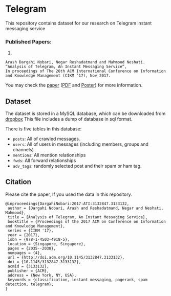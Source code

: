 # Telegram
This repository contains dataset for our research on Telegram instant messaging service

### Published Papers:
1.

	Arash Dargahi Nobari, Negar Reshadatmand and Mahmood Neshati. “Analysis of Telegram, An Instant Messaging Service”,
	In proceedings of The 26th ACM International Conference on Information and Knowledge Management (CIKM ’17), Nov 2017.

You may check the [paper](https://dl.acm.org/citation.cfm?id=3133132) ([PDF](http://facultymembers.sbu.ac.ir/neshati/wp-content/uploads/2017/11/telegram.pdf) and [Poster](http://facultymembers.sbu.ac.ir/neshati/wp-content/uploads/2017/11/poster_CIKM.pdf)) for more information.

## Dataset

The dataset is stored in a MySQL database, which can be downloaded from [dropbox](https://www.dropbox.com/s/szcjfo5k4cxycxz/tg_public.zip) This file includes a dump of database in sql format.

There is five tables in this database:
- `posts`: All of crawled messages.
- `users`: All of users in messages (including members, groups and channels)
- `mentions`: All mention relationships
- `fwds`: All forward relationships
- `adv_tags`: randomly selected post and their spam or ham tag.

## Citation

Please cite the paper, If you used the data in this repository.

```
@inproceedings{DargahiNobari:2017:ATI:3132847.3133132,
 author = {Dargahi Nobari, Arash and Reshadatmand, Negar and Neshati, Mahmood},
 title = {Analysis of Telegram, An Instant Messaging Service},
 booktitle = {Proceedings of the 2017 ACM on Conference on Information and Knowledge Management},
 series = {CIKM '17},
 year = {2017},
 isbn = {978-1-4503-4918-5},
 location = {Singapore, Singapore},
 pages = {2035--2038},
 numpages = {4},
 url = {http://doi.acm.org/10.1145/3132847.3133132},
 doi = {10.1145/3132847.3133132},
 acmid = {3133132},
 publisher = {ACM},
 address = {New York, NY, USA},
 keywords = {classification, instant messaging, pagerank, spam detection, telegram},
} 
```
